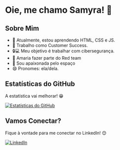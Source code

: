
# Oie, me chamo Samyra! 👋

## Sobre Mim

- 🌱 Atualmente, estou aprendendo HTML, CSS e JS.
- 💼 Trabalho como Customer Success.
- 🔒💻 Meu objetivo é trabalhar com cibersegurança.
- 🔴 Amaria fazer parte do Red team
- 🔭 Sou apaixonada pelo espaço
- 😄 Pronomes: ela/dela.


## Estatísticas do GitHub

A estatística vai melhorar! 😁

[![Estatísticas do GitHub](https://github-readme-stats.vercel.app/api?username=seu-username&show_icons=true&theme=dark)](https://github.com/araujorocha)

## Vamos Conectar?
Fique à vontade para me conectar no LinkedIn! 😊

[![LinkedIn](https://img.shields.io/badge/LinkedIn-Profile-blue)](www.linkedin.com/in/samyra-araújo-rocha)



